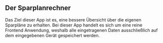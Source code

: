 ## Der Sparplanrechner

Das Ziel dieser App ist es, eine bessere Übersicht über die eigenen Sparpläne zu erhalten. Bei dieser App handelt es sich um eine reine Frontend Anwendung, weshalb alle eingetragenen Daten ausschließlich auf dem eingegebenen Gerät gespeichert werden.

